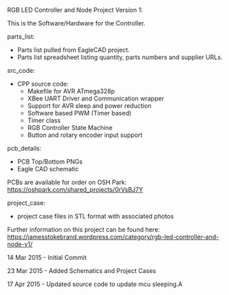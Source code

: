 
RGB LED Controller and Node Project Version 1:

This is the Software/Hardware for the Controller.

parts_list:
- Parts list pulled from EagleCAD project.
- Parts list spreadsheet listing quantity, parts numbers and supplier URLs.

src_code:
- CPP source code:
  * Makefile for AVR ATmega328p
  * XBee UART Driver and Communication wrapper
  * Support for AVR sleep and power reduction
  * Software based PWM (Timer based)
  * Timer class
  * RGB Controller State Machine
  * Button and rotary encoder input support

pcb_details:
- PCB Top/Bottom PNGs
- Eagle CAD schematic

PCBs are available for order on OSH Park:
https://oshpark.com/shared_projects/0rVsBJ7Y

project_case:
- project case files in STL format with associated photos


Further information on this project can be found here:
https://jamesstokebrand.wordpress.com/category/rgb-led-controller-and-node-v1/


14 Mar 2015 - Initial Commit 

23 Mar 2015 - Added Schematics and Project Cases

17 Apr 2015 - Updated source code to update mcu sleeping.A

